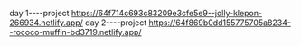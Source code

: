 day 1----project
https://64f714c693c83209e3cfe5e9--jolly-klepon-266934.netlify.app/
day 2----project
https://64f869b0dd155775705a8234--rococo-muffin-bd3719.netlify.app/
